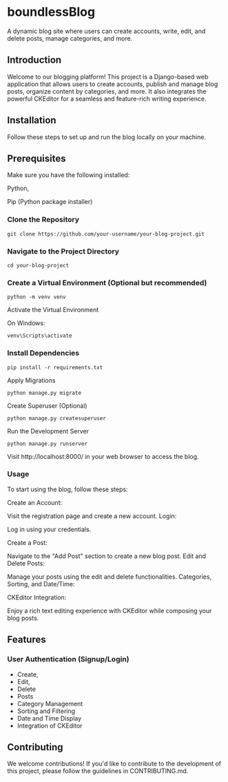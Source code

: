 # boundlessBlog

A dynamic blog site where users can create accounts, write, edit, and delete posts, manage categories, and more.

## Introduction

Welcome to our blogging platform! This project is a Django-based web application that allows users to create accounts, publish and manage blog posts, organize content by categories, and more. It also integrates the powerful CKEditor for a seamless and feature-rich writing experience.

## Installation

Follow these steps to set up and run the blog locally on your machine.

## Prerequisites

Make sure you have the following installed:

Python,

Pip (Python package installer)

### Clone the Repository

`git clone https://github.com/your-username/your-blog-project.git`

### Navigate to the Project Directory

`cd your-blog-project`

### Create a Virtual Environment (Optional but recommended)

`python -m venv venv`

Activate the Virtual Environment

On Windows:

`venv\Scripts\activate`

### Install Dependencies

`pip install -r requirements.txt`

Apply Migrations

`python manage.py migrate`

Create Superuser (Optional)

`python manage.py createsuperuser`

Run the Development Server

`python manage.py runserver`

Visit http://localhost:8000/ in your web browser to access the blog.

### Usage

To start using the blog, follow these steps:

Create an Account:

Visit the registration page and create a new account.
Login:

Log in using your credentials.

Create a Post:

Navigate to the "Add Post" section to create a new blog post.
Edit and Delete Posts:

Manage your posts using the edit and delete functionalities.
Categories, Sorting, and Date/Time:

CKEditor Integration:

Enjoy a rich text editing experience with CKEditor while composing your blog posts.

## Features

### User Authentication (Signup/Login)

- Create,
- Edit,
- Delete
- Posts
- Category Management
- Sorting and Filtering
- Date and Time Display
- Integration of CKEditor

## Contributing

We welcome contributions! If you'd like to contribute to the development of this project, please follow the guidelines in CONTRIBUTING.md.
